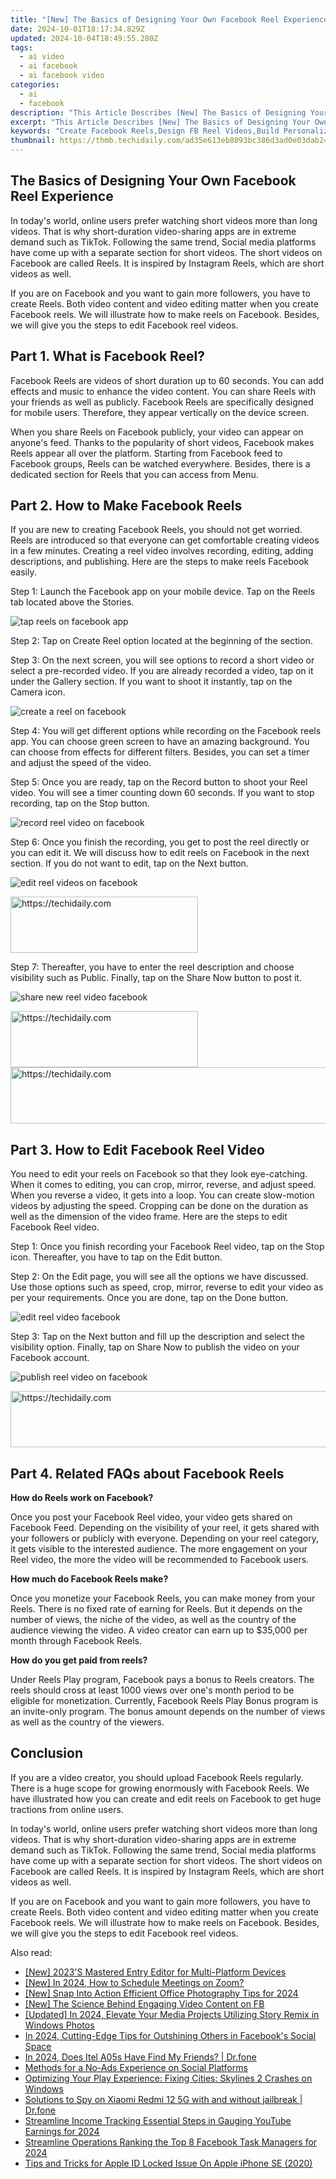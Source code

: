 ```yaml
---
title: "[New] The Basics of Designing Your Own Facebook Reel Experience for 2024"
date: 2024-10-01T18:17:34.829Z
updated: 2024-10-04T18:49:55.280Z
tags:
  - ai video
  - ai facebook
  - ai facebook video
categories:
  - ai
  - facebook
description: "This Article Describes [New] The Basics of Designing Your Own Facebook Reel Experience for 2024"
excerpt: "This Article Describes [New] The Basics of Designing Your Own Facebook Reel Experience for 2024"
keywords: "Create Facebook Reels,Design FB Reel Videos,Build Personalized FB Reels,Crafting Original Reels,Reel Content Strategy,Video Layout for FB Reels,Engaging FB Video Ideas"
thumbnail: https://thmb.techidaily.com/ad35e613eb8093bc386d3ad0e03dab2452cb6287c2a9dc982549b63b19fe6d70.jpg
---
```


## The Basics of Designing Your Own Facebook Reel Experience

In today's world, online users prefer watching short videos more than long videos. That is why short-duration video-sharing apps are in extreme demand such as TikTok. Following the same trend, Social media platforms have come up with a separate section for short videos. The short videos on Facebook are called Reels. It is inspired by Instagram Reels, which are short videos as well.

If you are on Facebook and you want to gain more followers, you have to create Reels. Both video content and video editing matter when you create Facebook reels. We will illustrate how to make reels on Facebook. Besides, we will give you the steps to edit Facebook reel videos.

## Part 1\. What is Facebook Reel?

Facebook Reels are videos of short duration up to 60 seconds. You can add effects and music to enhance the video content. You can share Reels with your friends as well as publicly. Facebook Reels are specifically designed for mobile users. Therefore, they appear vertically on the device screen.

When you share Reels on Facebook publicly, your video can appear on anyone's feed. Thanks to the popularity of short videos, Facebook makes Reels appear all over the platform. Starting from Facebook feed to Facebook groups, Reels can be watched everywhere. Besides, there is a dedicated section for Reels that you can access from Menu.

## Part 2\. How to Make Facebook Reels

If you are new to creating Facebook Reels, you should not get worried. Reels are introduced so that everyone can get comfortable creating videos in a few minutes. Creating a reel video involves recording, editing, adding descriptions, and publishing. Here are the steps to make reels Facebook easily.

Step 1: Launch the Facebook app on your mobile device. Tap on the Reels tab located above the Stories.

![tap reels on facebook app](https://images.wondershare.com/filmora/article-images/tap-reels-on-facebook-app.jpg)

Step 2: Tap on Create Reel option located at the beginning of the section.

Step 3: On the next screen, you will see options to record a short video or select a pre-recorded video. If you are already recorded a video, tap on it under the Gallery section. If you want to shoot it instantly, tap on the Camera icon.

![create a reel on facebook](https://images.wondershare.com/filmora/article-images/create-a-reel-on-facebook.jpg)

Step 4: You will get different options while recording on the Facebook reels app. You can choose green screen to have an amazing background. You can choose from effects for different filters. Besides, you can set a timer and adjust the speed of the video.

Step 5: Once you are ready, tap on the Record button to shoot your Reel video. You will see a timer counting down 60 seconds. If you want to stop recording, tap on the Stop button.

![record reel video on facebook](https://images.wondershare.com/filmora/article-images/record-reel-video-facebook.jpg)

Step 6: Once you finish the recording, you get to post the reel directly or you can edit it. We will discuss how to edit reels on Facebook in the next section. If you do not want to edit, tap on the Next button.

![edit reel videos on facebook](https://images.wondershare.com/filmora/article-images/edit-reel-video-on-facebook.jpg)

<!-- affiliate ads begin -->
<a href="https://aligracehair.sjv.io/c/5597632/1925565/19272" target="_top" id="1925565">
  <img src="//a.impactradius-go.com/display-ad/19272-1925565" border="0" alt="https://techidaily.com" width="300" height="90"/>
</a>
<img height="0" width="0" src="https://aligracehair.sjv.io/i/5597632/1925565/19272" style="position:absolute;visibility:hidden;" border="0" />
<!-- affiliate ads end -->

Step 7: Thereafter, you have to enter the reel description and choose visibility such as Public. Finally, tap on the Share Now button to post it.

![share new reel video facebook](https://images.wondershare.com/filmora/article-images/share-new-reel-video-facebook.jpg)

<!-- affiliate ads begin -->
<a href="https://aligracehair.sjv.io/c/5597632/1886044/19272" target="_top" id="1886044">
  <img src="//a.impactradius-go.com/display-ad/19272-1886044" border="0" alt="https://techidaily.com" width="300" height="90"/>
</a>
<img height="0" width="0" src="https://aligracehair.sjv.io/i/5597632/1886044/19272" style="position:absolute;visibility:hidden;" border="0" />
<!-- affiliate ads end -->

<!-- affiliate ads begin -->
<a href="https://appsumo.8odi.net/c/5597632/2118305/7443" target="_top" id="2118305">
  <img src="//a.impactradius-go.com/display-ad/7443-2118305" border="0" alt="https://techidaily.com" width="728" height="90"/>
</a>
<img height="0" width="0" src="https://appsumo.8odi.net/i/5597632/2118305/7443" style="position:absolute;visibility:hidden;" border="0" />
<!-- affiliate ads end -->

## Part 3\. How to Edit Facebook Reel Video

You need to edit your reels on Facebook so that they look eye-catching. When it comes to editing, you can crop, mirror, reverse, and adjust speed. When you reverse a video, it gets into a loop. You can create slow-motion videos by adjusting the speed. Cropping can be done on the duration as well as the dimension of the video frame. Here are the steps to edit Facebook Reel video.

Step 1: Once you finish recording your Facebook Reel video, tap on the Stop icon. Thereafter, you have to tap on the Edit button.

Step 2: On the Edit page, you will see all the options we have discussed. Use those options such as speed, crop, mirror, reverse to edit your video as per your requirements. Once you are done, tap on the Done button.

![edit reel video facebook](https://images.wondershare.com/filmora/article-images/edit-reel-video-clip-facebook.jpg)

Step 3: Tap on the Next button and fill up the description and select the visibility option. Finally, tap on Share Now to publish the video on your Facebook account.

![publish reel video on facebook](https://images.wondershare.com/filmora/article-images/publish-reel-video-facebook.jpg)

<!-- affiliate ads begin -->
<a href="https://dhgate.sjv.io/c/5597632/1186864/12108" target="_top" id="1186864">
  <img src="//a.impactradius-go.com/display-ad/12108-1186864" border="0" alt="https://techidaily.com" width="728" height="90"/>
</a>
<img height="0" width="0" src="https://dhgate.sjv.io/i/5597632/1186864/12108" style="position:absolute;visibility:hidden;" border="0" />
<!-- affiliate ads end -->

## Part 4\. Related FAQs about Facebook Reels

 **How do Reels work on Facebook?**

Once you post your Facebook Reel video, your video gets shared on Facebook Feed. Depending on the visibility of your reel, it gets shared with your followers or publicly with everyone. Depending on your reel category, it gets visible to the interested audience. The more engagement on your Reel video, the more the video will be recommended to Facebook users.

 **How much do Facebook Reels make?**

Once you monetize your Facebook Reels, you can make money from your Reels. There is no fixed rate of earning for Reels. But it depends on the number of views, the niche of the video, as well as the country of the audience viewing the video. A video creator can earn up to $35,000 per month through Facebook Reels.

 **How do you get paid from reels?**

Under Reels Play program, Facebook pays a bonus to Reels creators. The reels should cross at least 1000 views over one's month period to be eligible for monetization. Currently, Facebook Reels Play Bonus program is an invite-only program. The bonus amount depends on the number of views as well as the country of the viewers.

## Conclusion

If you are a video creator, you should upload Facebook Reels regularly. There is a huge scope for growing enormously with Facebook Reels. We have illustrated how you can create and edit reels on Facebook to get huge tractions from online users.

In today's world, online users prefer watching short videos more than long videos. That is why short-duration video-sharing apps are in extreme demand such as TikTok. Following the same trend, Social media platforms have come up with a separate section for short videos. The short videos on Facebook are called Reels. It is inspired by Instagram Reels, which are short videos as well.

If you are on Facebook and you want to gain more followers, you have to create Reels. Both video content and video editing matter when you create Facebook reels. We will illustrate how to make reels on Facebook. Besides, we will give you the steps to edit Facebook reel videos.

<ins class="adsbygoogle"
      style="display:block"
      data-ad-client="ca-pub-7571918770474297"
      data-ad-slot="8358498916"
      data-ad-format="auto"
      data-full-width-responsive="true"></ins>

<span class="atpl-alsoreadstyle">Also read:</span>
<div><ul>
<li><a href="https://extra-hints.techidaily.com/new-2023s-mastered-entry-editor-for-multi-platform-devices/"><u>[New] 2023'S Mastered Entry Editor for Multi-Platform Devices</u></a></li>
<li><a href="https://screen-video-capture.techidaily.com/new-in-2024-how-to-schedule-meetings-on-zoom/"><u>[New] In 2024, How to Schedule Meetings on Zoom?</u></a></li>
<li><a href="https://snapchat-videos.techidaily.com/new-snap-into-action-efficient-office-photography-tips-for-2024/"><u>[New] Snap Into Action Efficient Office Photography Tips for 2024</u></a></li>
<li><a href="https://facebook-videos.techidaily.com/new-the-science-behind-engaging-video-content-on-fb/"><u>[New] The Science Behind Engaging Video Content on FB</u></a></li>
<li><a href="https://vp-tips.techidaily.com/updated-in-2024-elevate-your-media-projects-utilizing-story-remix-in-windows-photos/"><u>[Updated] In 2024, Elevate Your Media Projects Utilizing Story Remix in Windows Photos</u></a></li>
<li><a href="https://facebook-videos.techidaily.com/in-2024-cutting-edge-tips-for-outshining-others-in-facebooks-social-space/"><u>In 2024, Cutting-Edge Tips for Outshining Others in Facebook's Social Space</u></a></li>
<li><a href="https://location-social.techidaily.com/in-2024-does-itel-a05s-have-find-my-friends-drfone-by-drfone-virtual-android/"><u>In 2024, Does Itel A05s Have Find My Friends? | Dr.fone</u></a></li>
<li><a href="https://facebook-videos.techidaily.com/methods-for-a-no-ads-experience-on-social-platforms/"><u>Methods for a No-Ads Experience on Social Platforms</u></a></li>
<li><a href="https://voice-adjusting.techidaily.com/optimizing-your-play-experience-fixing-cities-skylines-2-crashes-on-windows/"><u>Optimizing Your Play Experience: Fixing Cities: Skylines 2 Crashes on Windows</u></a></li>
<li><a href="https://android-location-track.techidaily.com/solutions-to-spy-on-xiaomi-redmi-12-5g-with-and-without-jailbreak-drfone-by-drfone-virtual-android/"><u>Solutions to Spy on Xiaomi Redmi 12 5G with and without jailbreak | Dr.fone</u></a></li>
<li><a href="https://youtube-lab.techidaily.com/mline-income-tracking-essential-steps-in-gauging-youtube-earnings-for-2024/"><u>Streamline Income Tracking Essential Steps in Gauging YouTube Earnings for 2024</u></a></li>
<li><a href="https://facebook-videos.techidaily.com/streamline-operations-ranking-the-top-8-facebook-task-managers-for-2024/"><u>Streamline Operations Ranking the Top 8 Facebook Task Managers for 2024</u></a></li>
<li><a href="https://apple-account.techidaily.com/tips-and-tricks-for-apple-id-locked-issue-on-apple-iphone-se-2020-by-drfone-ios/"><u>Tips and Tricks for Apple ID Locked Issue On Apple iPhone SE (2020)</u></a></li>
</ul></div>

